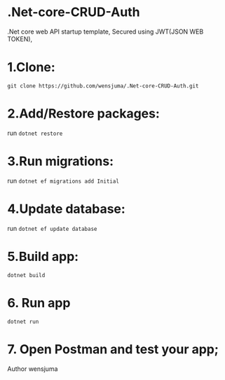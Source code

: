 # .Net-core-CRUD-Auth
.Net core web API startup template, Secured using JWT(JSON WEB TOKEN),

# 1.Clone:
`git clone https://github.com/wensjuma/.Net-core-CRUD-Auth.git `
# 2.Add/Restore packages:
run `dotnet restore`
# 3.Run migrations:
run `dotnet ef migrations add Initial`
# 4.Update database:
run `dotnet ef update database`
# 5.Build app:
`dotnet build`
# 6. Run app
`dotnet run`
# 7. Open Postman and test your app;

Author
wensjuma
